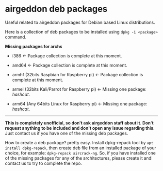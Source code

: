 # airgeddon deb packages

Useful related to airgeddon packages for Debian based Linux distributions.

Here is a collection of deb packages to be installed using `dpkg -i <package>` command.

__Missing packages for archs__

 - i386 <- Package collection is complete at this moment.

 - amd64 <- Package collection is complete at this moment.

 - armhf (32bits Raspbian for Raspberry pi) <- Package collection is complete at this moment.

 - armel (32bits Kali/Parrot for Raspberry pi) <- Missing one package: _hashcat_.

 - arm64 (Any 64bits Linux for Raspberry pi) <- Missing one package: _hashcat_.

____

__This is completely unofficial, so don't ask airgeddon staff about it. Don't request anything to be included and don't open any issue regarding this__. Just contact us if you have one of the missing deb packages.

How to create a deb package? pretty easy. Install dpkg-repack tool by `apt install dpkg-repack`, then create deb file from an installed package of your choice, for example: `dpkg-repack aircrack-ng`. So, if you have installed one of the missing packages for any of the architectures, please create it and contact us to try to complete the repo.
